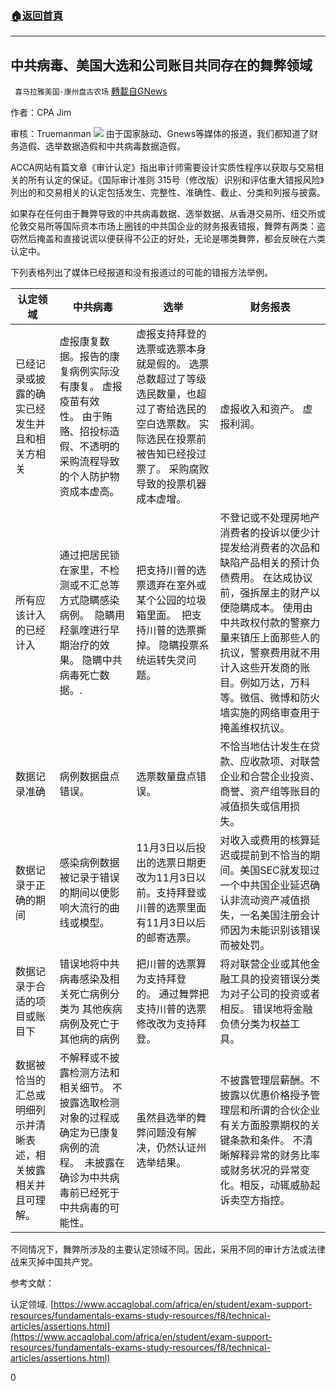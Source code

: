 ###  [:house:返回首頁](https://github.com/ourhimalayas/txt)
---

## 中共病毒、美国大选和公司账目共同存在的舞弊领域
` 喜马拉雅美国·康州盘古农场` [轉載自GNews](https://gnews.org/zh-hans/594709/)

作者：CPA Jim

审核：Truemanman
![]()![](https://gnews-media-offload.s3.amazonaws.com/wp-content/uploads/2020/11/26202025/%E5%9B%BE%E7%89%871-41.png)
由于国家脉动、Gnews等媒体的报道，我们都知道了财务造假、选举数据造假和中共病毒数据造假。

ACCA网站有篇文章《审计认定》指出审计师需要设计实质性程序以获取与交易相关的所有认定的保证。《国际审计准则 315号（修改版）识别和评估重大错报风险》列出的和交易相关的认定包括发生、完整性、准确性、截止、分类和列报与披露。

如果存在任何由于舞弊导致的中共病毒数据、选举数据、从香港交易所、纽交所或伦敦交易所等国际资本市场上圈钱的中共国企业的财务报表错报，舞弊有两类：盗窃然后掩盖和直接说谎以便获得不公正的好处，无论是哪类舞弊，都会反映在六类认定中。

下列表格列出了媒体已经报道和没有报道过的可能的错报方法举例。


| 认定领域 | 中共病毒 | 选举 | 财务报表 |
| --- | --- | --- | --- |
| 已经记录或披露的确实已经发生并且和相关方相关 | 虚报康复数据。报告的康复病例实际没有康复。 虚报疫苗有效性。 由于贿赂、招投标造假、不透明的采购流程导致的个人防护物资成本虚高。 | 虚报支持拜登的选票或选票本身就是假的。 选票总数超过了等级选民数量，也超过了寄给选民的空白选票数。 实际选民在投票前被告知已经投过票了。 采购腐败导致的投票机器成本虚增。 | 虚报收入和资产。 虚报利润。  |
| 所有应该计入的已经计入 | 通过把居民锁在家里，不检测或不汇总等方式隐瞒感染病例。  隐瞒用羟氯喹进行早期治疗的效果。 隐瞒中共病毒死亡数据。. | 把支持川普的选票遗弃在室外或某个公园的垃圾箱里面。  把支持川普的选票撕掉。 隐瞒投票系统运转失灵问题。 | 不登记或不处理房地产消费者的投诉以便少计提发给消费者的次品和缺陷产品相关的预计负债费用。 在达成协议前，强拆屋主的财产以便隐瞒成本。 使用由中共政权付款的警察力量来镇压上面那些人的抗议，警察费用就不用计入这些开发商的账目。例如万达，万科等。微信、微博和防火墙实施的网络审查用于掩盖维权抗议。 |
| 数据记录准确 | 病例数据盘点错误。 | 选票数量盘点错误。 | 不恰当地估计发生在贷款、应收款项、对联营企业和合营企业投资、商誉、资产组等账目的减值损失或信用损失。  |
| 数据记录于正确的期间 | 感染病例数据被记录于错误的期间以便影响大流行的曲线或模型。 | 11月3日以后投出的选票日期更改为11月3日以前。支持拜登或川普的选票里面有11月3日以后的邮寄选票。 | 对收入或费用的核算延迟或提前到不恰当的期间。美国SEC就发现过一个中共国企业延迟确认非流动资产减值损失，一名美国注册会计师因为未能识别该错误而被处罚。  |
| 数据记录于合适的项目或账目下 | 错误地将中共病毒感染及相关死亡病例分类为 其他疾病病例及死亡于其他病的病例 | 把川普的选票算为支持拜登的。 通过舞弊把支持川普的选票修改改为支持拜登。 | 将对联营企业或其他金融工具的投资错误分类为对子公司的投资或者相反。 错误地将金融负债分类为权益工具。  |
| 数据被恰当的汇总或明细列示并清晰表述，相关披露相关并且可理解。 | 不解释或不披露检测方法和相关细节。 不披露选取检测对象的过程或确定为已康复病例的流程。  未披露在确诊为中共病毒前已经死于中共病毒的可能性。   | 虽然县选举的舞弊问题没有解决，仍然认证州选举结果。 | 不披露管理层薪酬。不披露以优惠价格授予管理层和所谓的合伙企业有关方面股票期权的关键条款和条件。 不清晰解释异常的财务比率或财务状况的异常变化。相反，动辄威胁起诉卖空方指控。 |


不同情况下，舞弊所涉及的主要认定领域不同。因此，采用不同的审计方法或法律战来灭掉中国共产党。

参考文献：

认定领域. [https://www.accaglobal.com/africa/en/student/exam-support-resources/fundamentals-exams-study-resources/f8/technical-articles/assertions.html](https://www.accaglobal.com/africa/en/student/exam-support-resources/fundamentals-exams-study-resources/f8/technical-articles/assertions.html)

0
